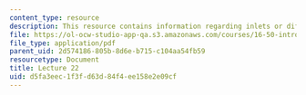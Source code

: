 ```yaml
---
content_type: resource
description: This resource contains information regarding inlets or diffusers.
file: https://ol-ocw-studio-app-qa.s3.amazonaws.com/courses/16-50-introduction-to-propulsion-systems-spring-2012/d5fa3eec1f3fd63d84f4ee158e2e09cf_MIT16_50S12_lec22.pdf
file_type: application/pdf
parent_uid: 2d574186-805b-8d6e-b715-c104aa54fb59
resourcetype: Document
title: Lecture 22
uid: d5fa3eec-1f3f-d63d-84f4-ee158e2e09cf
---
```

